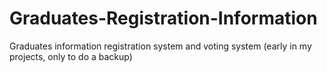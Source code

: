 # Graduates-Registration-Information
Graduates information registration system and voting system (early in my projects, only to do a backup) 
